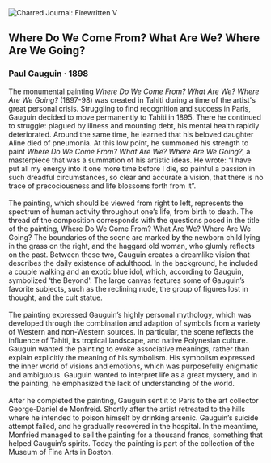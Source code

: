 <div class="artwork-of-the-day">
  <div class="container">
    <div class="img-wrapper">
      <img
        src="https://uploads7.wikiart.org/00129/images/paul-gauguin/where-do-we-come-from-what-are-we-where-are-we-going.jpg!Large.jpg"
        alt="Charred Journal: Firewritten V" />
    </div>
    <div class="artwork-detail">
      <div class="artwork-origin"> 
        <h2 class="artwork-name">Where Do We Come From? What Are We? Where Are We Going?</h2>
        <h3 class="artist">
          Paul Gauguin
                    ·  1898
        </h3>
      </div>
      <p class="description">
        <span class="artwork-description-text ng-binding" ng-bind-html="viewModel.ArtworkOfTheDay.Description | unsafe">The monumental painting <i>Where Do We Come From? What Are We? Where Are We Going?</i> (1897-98) was created in Tahiti during a time of the artist's great personal crisis. Struggling to find recognition and success in Paris, Gauguin decided to move permanently to Tahiti in 1895. There he continued to struggle: plagued by illness and mounting debt, his mental health rapidly deteriorated. Around the same time, he learned that his beloved daughter Aline died of pneumonia. At this low point, he summoned his strength to paint <i>Where Do We Come From? What Are We? Where Are We Going?</i>, a masterpiece that was a summation of his artistic ideas. He wrote: “I have put all my energy into it one more time before I die, so painful a passion in such dreadful circumstances, so clear and accurate a vision, that there is no trace of precociousness and life blossoms forth from it”.<br><br>The painting, which should be viewed from right to left, represents the spectrum of human activity throughout one’s life, from birth to death. The thread of the composition corresponds with the questions posed in the title of the painting, Where Do We Come From? What Are We? Where Are We Going? The boundaries of the scene are marked by the newborn child lying in the grass on the right, and the haggard old woman, who glumly reflects on the past. Between these two, Gauguin creates a dreamlike vision that describes the daily existence of adulthood. In the background, he included a couple walking and an exotic blue idol, which, according to Gauguin, symbolized ‘the Beyond'. The large canvas features some of Gauguin’s favorite subjects, such as the reclining nude, the group of figures lost in thought, and the cult statue.<br><br>The painting expressed Gauguin’s highly personal mythology, which was developed through the combination and adaption of symbols from a variety of Western and non-Western sources. In particular, the scene reflects the influence of Tahiti, its tropical landscape, and native Polynesian culture. Gauguin wanted the painting to evoke associative meanings, rather than explain explicitly the meaning of his symbolism. His symbolism expressed the inner world of visions and emotions, which was purposefully enigmatic and ambiguous. Gauguin wanted to interpret life as a great mystery, and in the painting, he emphasized the lack of understanding of the world.<br><br>After he completed the painting, Gauguin sent it to Paris to the art collector George-Daniel de Monfreid. Shortly after the artist retreated to the hills where he intended to poison himself by drinking arsenic. Gauguin’s suicide attempt failed, and he gradually recovered in the hospital. In the meantime, Monfried managed to sell the painting for a thousand francs, something that helped Gauguin’s spirits. Today the painting is part of the collection of the Museum of Fine Arts in Boston.</span>
                        <div class="text-shadow-container" ng-show="showShadow" style=""></div>
      </p>
    </div>
  </div>

</div>
